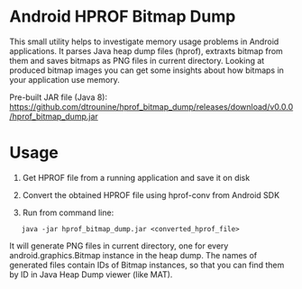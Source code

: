 # Android HPROF Bitmap Dump

This small utility helps to investigate memory usage problems in Android applications. It parses Java heap dump files (hprof), extraxts bitmap from them and saves bitmaps as PNG files in current directory. Looking at produced bitmap images you can get some insights about how bitmaps in your application use memory.

Pre-built JAR file (Java 8): https://github.com/dtrounine/hprof_bitmap_dump/releases/download/v0.0.0/hprof_bitmap_dump.jar

# Usage

1. Get HPROF file from a running application and save it on disk

2. Convert the obtained HPROF file using hprof-conv from Android SDK

3. Run from command line: 
   
```
   java -jar hprof_bitmap_dump.jar <converted_hprof_file>
```   
   
   It will generate PNG files in current directory, one for every android.graphics.Bitmap instance in the heap dump. The names of generated files contain IDs of Bitmap instances, so that you can find them by ID in Java Heap Dump viewer (like MAT).
   
 
   
   
